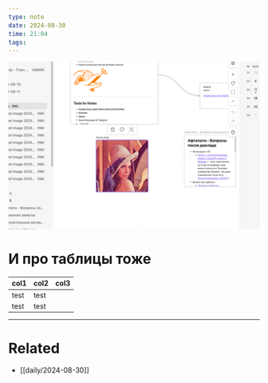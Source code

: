 ```yaml
---
type: note
date: 2024-08-30
time: 21:04
tags:
---
```


![](../file/Pasted%20image%2020240830210439.png)

# И про таблицы тоже

| col1 | col2 | col3 |
| ---- | ---- | ---- |
| test | test |      |
| test | test |      |




---
# Related
- [[daily/2024-08-30]]